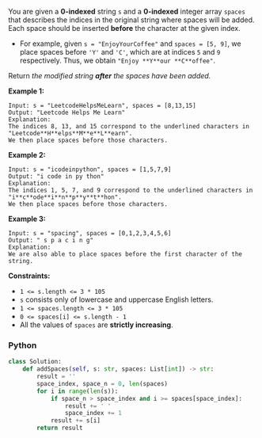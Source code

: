 You are given a  **0-indexed**  string  `s`  and a  **0-indexed**  integer array  `spaces`  that describes the indices
in the original string where spaces will be added. Each space should be inserted  **before**  the character at the given
index.

- For example, given  `s = "EnjoyYourCoffee"`  and  `spaces = [5, 9]`, we place spaces before  `'Y'`  and  `'C'`, which
  are at indices  `5`  and  `9`  respectively. Thus, we obtain  `"Enjoy **Y**our **C**offee"`.

Return  _the modified string  **after**  the spaces have been added._

**Example 1:**

```
Input: s = "LeetcodeHelpsMeLearn", spaces = [8,13,15]
Output: "Leetcode Helps Me Learn"
Explanation: 
The indices 8, 13, and 15 correspond to the underlined characters in "Leetcode**H**elps**M**e**L**earn".
We then place spaces before those characters.
```

**Example 2:**

```
Input: s = "icodeinpython", spaces = [1,5,7,9]
Output: "i code in py thon"
Explanation:
The indices 1, 5, 7, and 9 correspond to the underlined characters in "i**c**ode**i**n**p**y**t**hon".
We then place spaces before those characters.
```

**Example 3:**

```
Input: s = "spacing", spaces = [0,1,2,3,4,5,6]
Output: " s p a c i n g"
Explanation:
We are also able to place spaces before the first character of the string.
```

**Constraints:**

- `1 <= s.length <= 3 * 105`
- `s`  consists only of lowercase and uppercase English letters.
- `1 <= spaces.length <= 3 * 105`
- `0 <= spaces[i] <= s.length - 1`
- All the values of  `spaces`  are  **strictly increasing**.

### Python

```python
class Solution:
    def addSpaces(self, s: str, spaces: List[int]) -> str:
        result = ''
        space_index, space_n = 0, len(spaces)
        for i in range(len(s)):
            if space_n > space_index and i >= spaces[space_index]:
                result += ' '
                space_index += 1
            result += s[i]
        return result
```